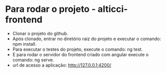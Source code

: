 # Para rodar o projeto - alticci-frontend

- Clonar o projeto do github.
- Após clonado, entrar no diretório raiz do projeto e executar o comando: npm install.
- Para executar o testes do projeto, execute o comando: ng test.
- E para rodar o servidor do frontend criado com angular execute o comando: ng serve.
- url de acesso a aplicação: http://127.0.0.1:4200/

